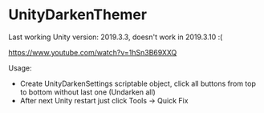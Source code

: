 # UnityDarkenThemer

Last working Unity version: 2019.3.3, doesn't work in 2019.3.10 :(

https://www.youtube.com/watch?v=1hSn3B69XXQ

Usage:
- Create UnityDarkenSettings scriptable object, click all buttons from top to bottom without last one (Undarken all)
- After next Unity restart just click Tools -> Quick Fix
